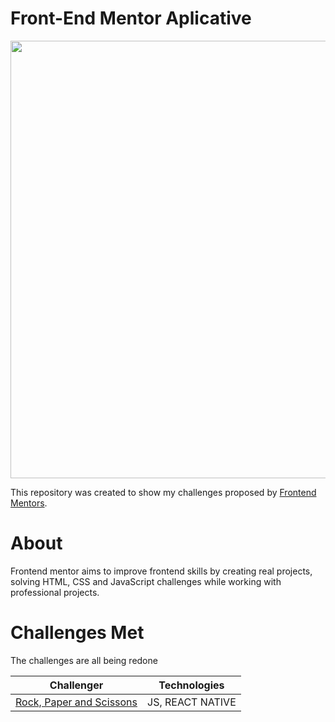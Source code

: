 # Front-End Mentor Aplicative

<div center>
<img src="https://user-images.githubusercontent.com/98968823/172701817-c7a3c6b6-f675-412c-aa36-221c03038d08.svg" width="700px" />
  </div>

This repository was created to show my challenges proposed by [Frontend Mentors](https://www.frontendmentor.io).

<h1> About </h1>

<p>Frontend mentor aims to improve frontend skills by creating real projects, solving HTML, CSS and JavaScript challenges while working with professional projects.</p>

<h1> Challenges Met </h1>
<p> The challenges are all being redone <p/>

|Challenger | Technologies|
|---|---|
|  [Rock, Paper and Scissons](https://github.com/belluzzojr) | JS, REACT NATIVE |
